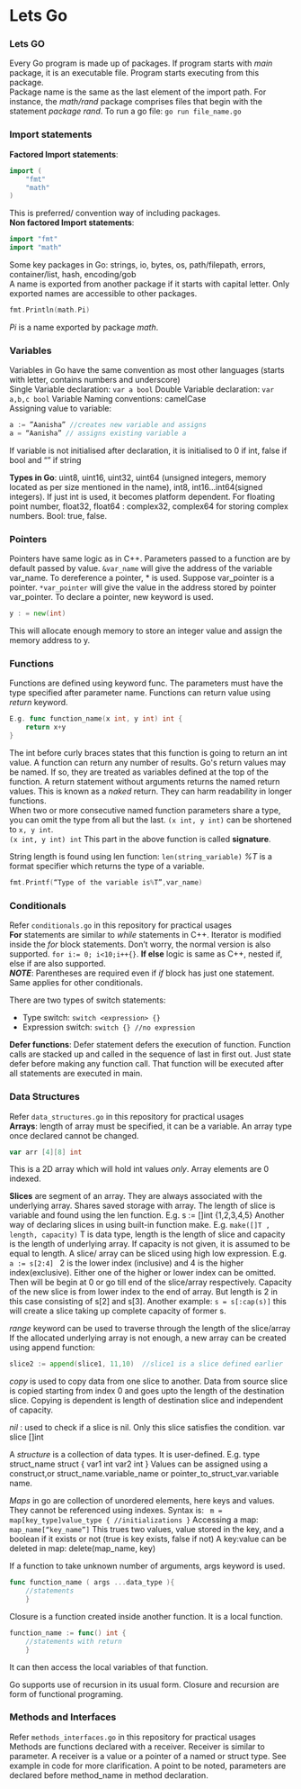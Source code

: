 # Lets Go
### Lets GO
Every Go program is made up of packages. If program starts with _main_ package, it is an executable file. Program starts executing from this package.<br>
Package name is the same as the last element of the import path.
For instance, the _math/rand_ package comprises files that begin with the statement _package rand_.
To run a go file:  `go run file_name.go`

### Import statements
**Factored Import statements**:
```go
import (
	"fmt"
	"math"
)
```
This is preferred/ convention way of including packages.<br>
**Non factored Import statements**:
```go
import "fmt"
import "math"
```
Some key packages in Go: strings, io, bytes, os, path/filepath, errors, container/list, hash, encoding/gob<br>
A name is exported from another package if it starts with capital letter. Only exported names are accessible to other packages.
```go
fmt.Println(math.Pi)
```
_Pi_ is a name exported by package _math_.

### Variables
Variables in Go have the same convention as most other languages (starts with letter, contains numbers and underscore)<br>
Single Variable declaration: `var a bool`
Double Variable declaration: `var a,b,c bool`
Variable Naming conventions: camelCase <br>
Assigning value to variable:
```go
a := ”Aanisha” //creates new variable and assigns
a = “Aanisha” // assigns existing variable a
```
If variable is not initialised after declaration, it is initialised to 0 if int, false if bool and “” if string<br>

**Types in Go**: uint8, uint16, uint32, uint64 (unsigned integers, memory located as per size mentioned in the name),
int8, int16...int64(signed integers). If just int is used, it becomes platform dependent. For floating point number,
float32, float64 : complex32, complex64 for storing complex numbers. Bool: true, false.

### Pointers
Pointers have same logic as in C++. Parameters passed to a function are by default passed by value.
`&var_name` will give the address of the variable var_name. To dereference a pointer, * is used. Suppose var_pointer
is a pointer. `*var_pointer` will give the value in the address stored by pointer var_pointer.
To declare a pointer, new  keyword is used.
```go
y : = new(int)
```
This will allocate enough memory to store an integer value and assign the memory address to y.

### Functions
Functions are defined using keyword func. The parameters must have the type specified after parameter name.
Functions can return value using _return_ keyword.
```go
E.g. func function_name(x int, y int) int {
	return x+y
}
```
The int  before curly braces states that this function is going to return an int value. A function can return any number
 of results. Go's return values may be named. If so, they are treated as variables defined at the top of the function.
A return statement without arguments returns the named return values. This is known as a _naked_ return. They can harm
readability in longer functions. <br>
 When two or more consecutive named function parameters share a type, you can omit the type from all but the last.
 `(x int, y int)` can be shortened to `x, y int`.<br>
 `(x int, y int) int` This part in the above function is called **signature**.<br>

String length is found using len function: `len(string_variable)`
_%T_ is a format specifier which returns the type of a variable.
```go
fmt.Printf(“Type of the variable is%T”,var_name)
```

### Conditionals
Refer `conditionals.go` in this repository for practical usages<br>
**For** statements are similar to _while_ statements in C++. Iterator is modified inside the _for_ block statements.
Don’t worry, the normal version is also supported.  `for i:= 0; i<10;i++{}`. **If else** logic is same as C++,
nested if, else if are also supported.<br>
_**NOTE**_: Parentheses are required even if _if_ block has just one statement. Same applies for other conditionals.

There are two types of switch statements:
* Type switch:  `switch <expression> {}`
* Expression switch: `switch {} //no expression`

**Defer functions**: Defer statement defers the execution of function. Function calls are stacked up and called in the
sequence of last in first out. Just state defer before making any function call. That function will be executed
after all statements are executed in main.

### Data Structures
Refer `data_structures.go` in this repository for practical usages<br>
**Arrays**: length of array must be specified, it can be a variable. An array type once declared cannot be changed.
```go
var arr [4][8] int
```
This is a 2D array which will hold int values _only_. Array elements are 0 indexed.

**Slices** are segment of an array. They are always associated with the underlying array. Shares saved storage with array. The length of slice is variable and found using the len function. E.g. s := []int {1,2,3,4,5}
Another way of declaring slices in using built-in function make.
E.g. `make([]T , length, capacity)` T is data type, length is the length of slice and capacity is the length of underlying array. If capacity is not given, it is assumed to be equal to length.
A slice/ array can be sliced using high low expression. E.g. `a := s[2:4] `
2 is the lower index (inclusive) and 4 is the higher index(exclusive). Either one of the higher or lower index can be omitted. Then will be begin at 0 or go till end of the slice/array respectively. Capacity of the new slice is from lower index to the end of array. But length is 2 in this case consisting of s[2] and s[3].
Another example: `s = s[:cap(s)]` this will create a slice taking up complete capacity of former s.

_range_ keyword can be used to traverse through the length of the slice/array
If the allocated underlying array is not enough, a new array can be created using append function:
```go
slice2 := append(slice1, 11,10)  //slice1 is a slice defined earlier
```
_copy_ is used to copy data from one slice to another. Data from source slice is copied starting from index 0 and goes upto the length of the destination slice. Copying is dependent is length of destination slice and independent of capacity.

_nil_ : used to check if a slice is nil. Only this slice satisfies the condition. var slice []int

A _structure_ is a collection of data types. It is user-defined.
E.g. type struct_name struct {
    var1 int
    var2 int
}
Values can be assigned using a construct,or struct_name.variable_name or pointer_to_struct_var.variable name.

_Maps_ in go are collection of unordered elements, here keys and values. They cannot be referenced using indexes. Syntax is:
` m = map[key_type]value_type { //initializations }`
Accessing a map:  `map_name[“key_name”]`
This trues two values, value stored in the key, and a boolean if it exists or not (true is key exists, false if not)
A key:value can be deleted in map:  delete(map_name, key)

If a function to take unknown number of arguments, args  keyword is used.
```go
func function_name ( args ...data_type ){
	//statements
	}
```

Closure is a function created inside another function. It is a local function.
```go
function_name := func() int {
	//statements with return
	}
```
It can then access the local variables of that function.

Go supports use of recursion in its usual form. Closure and recursion are form of functional programing.

### Methods and Interfaces
Refer `methods_interfaces.go` in this repository for practical usages<br>
Methods are functions declared with a receiver. Receiver is similar to parameter. A receiver is a value or a pointer
of a named or struct type. See example in code for more clarification. A point to be noted, parameters are
declared before method_name in method declaration.
